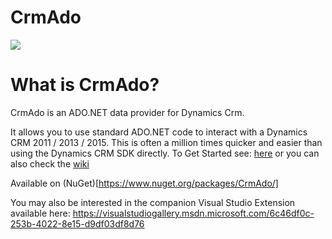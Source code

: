 CrmAdo
======

<a href="http://dazinator.ddns.net:81/viewType.html?buildTypeId=CrmAdo_Continuos&guest=1">
<img src="http://dazinator.ddns.net:81/app/rest/builds/buildType:(id:CrmAdo_Continuos)/statusIcon"/>
</a>

# What is CrmAdo?

CrmAdo is an ADO.NET data provider for Dynamics Crm. 

It allows you to use standard ADO.NET code to interact with a Dynamics CRM 2011 / 2013 / 2015. This is often a million times quicker and easier than using the Dynamics CRM SDK directly. To Get Started see: [here](http://dazinator.github.io/CrmAdo/) or you can also check the [wiki](https://github.com/dazinator/CrmAdo/wiki/Getting-Started)

Available on (NuGet)[https://www.nuget.org/packages/CrmAdo/]

You may also be interested in the companion Visual Studio Extension available here: https://visualstudiogallery.msdn.microsoft.com/6c46df0c-253b-4022-8e15-d9df03df8d76
